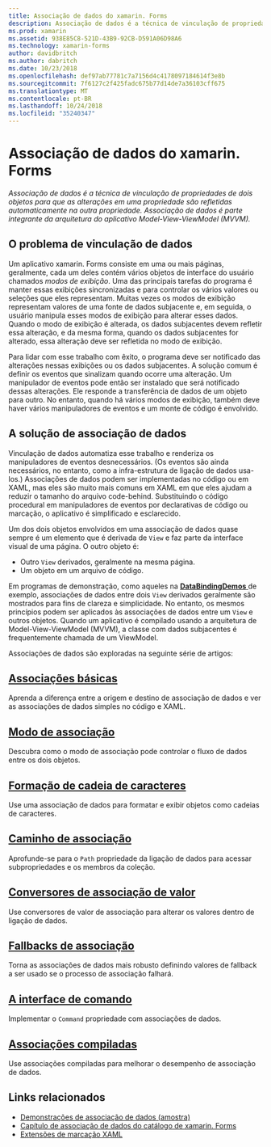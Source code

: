 ```yaml
---
title: Associação de dados do xamarin. Forms
description: Associação de dados é a técnica de vinculação de propriedades de dois objetos para que as alterações em uma propriedade são refletidas automaticamente na outra propriedade. Associação de dados é parte integrante da arquitetura do aplicativo Model-View-ViewModel (MVVM).
ms.prod: xamarin
ms.assetid: 938E85C8-521D-43B9-92CB-D591A06D98A6
ms.technology: xamarin-forms
author: davidbritch
ms.author: dabritch
ms.date: 10/23/2018
ms.openlocfilehash: def97ab77781c7a7156d4c4178097184614f3e8b
ms.sourcegitcommit: 7f6127c2f425fadc675b77d14de7a36103cff675
ms.translationtype: MT
ms.contentlocale: pt-BR
ms.lasthandoff: 10/24/2018
ms.locfileid: "35240347"
---
```

# <a name="xamarinforms-data-binding"></a>Associação de dados do xamarin. Forms

_Associação de dados é a técnica de vinculação de propriedades de dois objetos para que as alterações em uma propriedade são refletidas automaticamente na outra propriedade. Associação de dados é parte integrante da arquitetura do aplicativo Model-View-ViewModel (MVVM)._

## <a name="the-data-linking-problem"></a>O problema de vinculação de dados

Um aplicativo xamarin. Forms consiste em uma ou mais páginas, geralmente, cada um deles contém vários objetos de interface do usuário chamados *modos de exibição*. Uma das principais tarefas do programa é manter essas exibições sincronizadas e para controlar os vários valores ou seleções que eles representam. Muitas vezes os modos de exibição representam valores de uma fonte de dados subjacente e, em seguida, o usuário manipula esses modos de exibição para alterar esses dados. Quando o modo de exibição é alterada, os dados subjacentes devem refletir essa alteração, e da mesma forma, quando os dados subjacentes for alterado, essa alteração deve ser refletida no modo de exibição.

Para lidar com esse trabalho com êxito, o programa deve ser notificado das alterações nessas exibições ou os dados subjacentes. A solução comum é definir os eventos que sinalizam quando ocorre uma alteração. Um manipulador de eventos pode então ser instalado que será notificado dessas alterações. Ele responde a transferência de dados de um objeto para outro. No entanto, quando há vários modos de exibição, também deve haver vários manipuladores de eventos e um monte de código é envolvido.

## <a name="the-data-binding-solution"></a>A solução de associação de dados

Vinculação de dados automatiza esse trabalho e renderiza os manipuladores de eventos desnecessários. (Os eventos são ainda necessários, no entanto, como a infra-estrutura de ligação de dados usa-los.) Associações de dados podem ser implementadas no código ou em XAML, mas eles são muito mais comuns em XAML em que eles ajudam a reduzir o tamanho do arquivo code-behind. Substituindo o código procedural em manipuladores de eventos por declarativas de código ou marcação, o aplicativo é simplificado e esclarecido.

Um dos dois objetos envolvidos em uma associação de dados quase sempre é um elemento que é derivada de `View` e faz parte da interface visual de uma página. O outro objeto é:

- Outro `View` derivados, geralmente na mesma página.
- Um objeto em um arquivo de código.

Em programas de demonstração, como aqueles na [ **DataBindingDemos** ](https://developer.xamarin.com/samples/xamarin-forms/DataBindingDemos/) de exemplo, associações de dados entre dois `View` derivados geralmente são mostrados para fins de clareza e simplicidade. No entanto, os mesmos princípios podem ser aplicados às associações de dados entre um `View` e outros objetos. Quando um aplicativo é compilado usando a arquitetura de Model-View-ViewModel (MVVM), a classe com dados subjacentes é frequentemente chamada de um ViewModel.

Associações de dados são exploradas na seguinte série de artigos:

## <a name="basic-bindingsbasic-bindingsmd"></a>[Associações básicas](basic-bindings.md)

Aprenda a diferença entre a origem e destino de associação de dados e ver as associações de dados simples no código e XAML.

## <a name="binding-modebinding-modemd"></a>[Modo de associação](binding-mode.md)

Descubra como o modo de associação pode controlar o fluxo de dados entre os dois objetos.

## <a name="string-formattingstring-formattingmd"></a>[Formação de cadeia de caracteres](string-formatting.md)

Use uma associação de dados para formatar e exibir objetos como cadeias de caracteres.

## <a name="binding-pathbinding-pathmd"></a>[Caminho de associação](binding-path.md)

Aprofunde-se para o `Path` propriedade da ligação de dados para acessar subpropriedades e os membros da coleção.

## <a name="binding-value-convertersconvertersmd"></a>[Conversores de associação de valor](converters.md)

Use conversores de valor de associação para alterar os valores dentro de ligação de dados.

## <a name="binding-fallbacksbinding-fallbacksmd"></a>[Fallbacks de associação](binding-fallbacks.md)

Torna as associações de dados mais robusto definindo valores de fallback a ser usado se o processo de associação falhará.

## <a name="the-command-interfacecommandingmd"></a>[A interface de comando](commanding.md)

Implementar o `Command` propriedade com associações de dados.

## <a name="compiled-bindingscompiled-bindingsmd"></a>[Associações compiladas](compiled-bindings.md)

Use associações compiladas para melhorar o desempenho de associação de dados.

## <a name="related-links"></a>Links relacionados

- [Demonstrações de associação de dados (amostra)](https://developer.xamarin.com/samples/xamarin-forms/DataBindingDemos/)
- [Capítulo de associação de dados do catálogo de xamarin. Forms](~/xamarin-forms/creating-mobile-apps-xamarin-forms/summaries/chapter16.md)
- [Extensões de marcação XAML](~/xamarin-forms/xaml/markup-extensions/index.md)
